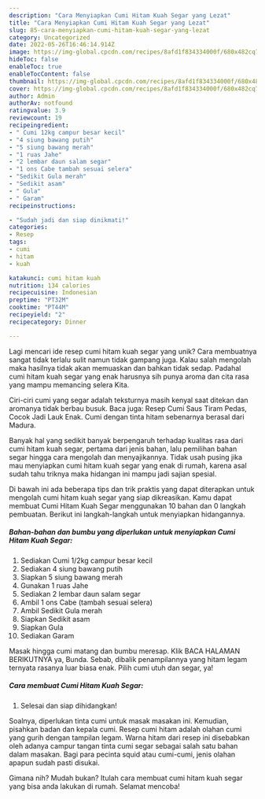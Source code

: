 ```yaml
---
description: "Cara Menyiapkan Cumi Hitam Kuah Segar yang Lezat"
title: "Cara Menyiapkan Cumi Hitam Kuah Segar yang Lezat"
slug: 85-cara-menyiapkan-cumi-hitam-kuah-segar-yang-lezat
category: Uncategorized
date: 2022-05-26T16:46:14.914Z
image: https://img-global.cpcdn.com/recipes/8afd1f834334000f/680x482cq70/cumi-hitam-kuah-segar-foto-resep-utama.jpg
hideToc: false
enableToc: true
enableTocContent: false
thumbnail: https://img-global.cpcdn.com/recipes/8afd1f834334000f/680x482cq70/cumi-hitam-kuah-segar-foto-resep-utama.jpg
cover: https://img-global.cpcdn.com/recipes/8afd1f834334000f/680x482cq70/cumi-hitam-kuah-segar-foto-resep-utama.jpg
author: Admin
authorAv: notfound
ratingvalue: 3.9
reviewcount: 19
recipeingredient:
- " Cumi 12kg campur besar kecil"
- "4 siung bawang putih"
- "5 siung bawang merah"
- "1 ruas Jahe"
- "2 lembar daun salam segar"
- "1 ons Cabe tambah sesuai selera"
- "Sedikit Gula merah"
- "Sedikit asam"
- " Gula"
- " Garam"
recipeinstructions:

- "Sudah jadi dan siap dinikmati!"
categories:
- Resep
tags:
- cumi
- hitam
- kuah

katakunci: cumi hitam kuah 
nutrition: 134 calories
recipecuisine: Indonesian
preptime: "PT32M"
cooktime: "PT44M"
recipeyield: "2"
recipecategory: Dinner

---
```





Lagi mencari ide resep cumi hitam kuah segar yang unik? Cara membuatnya sangat tidak terlalu sulit namun tidak gampang juga. Kalau salah mengolah maka hasilnya tidak akan memuaskan dan bahkan tidak sedap. Padahal cumi hitam kuah segar yang enak harusnya sih punya aroma dan cita rasa yang mampu memancing selera Kita.





Ciri-ciri cumi yang segar adalah teksturnya masih kenyal saat ditekan dan aromanya tidak berbau busuk. Baca juga: Resep Cumi Saus Tiram Pedas, Cocok Jadi Lauk Enak. Cumi dengan tinta hitam sebenarnya berasal dari Madura.

Banyak hal yang sedikit banyak berpengaruh terhadap kualitas rasa dari cumi hitam kuah segar, pertama dari jenis bahan, lalu pemilihan bahan segar hingga cara mengolah dan menyajikannya. Tidak usah pusing jika mau menyiapkan cumi hitam kuah segar yang enak di rumah, karena asal sudah tahu triknya maka hidangan ini mampu jadi sajian spesial.






Di bawah ini ada beberapa tips dan trik praktis yang dapat diterapkan untuk mengolah cumi hitam kuah segar yang siap dikreasikan. Kamu dapat membuat Cumi Hitam Kuah Segar menggunakan 10 bahan dan 0 langkah pembuatan. Berikut ini langkah-langkah untuk menyiapkan hidangannya.

<!--inarticleads1-->

##### Bahan-bahan dan bumbu yang diperlukan untuk menyiapkan Cumi Hitam Kuah Segar:

1. Sediakan  Cumi 1/2kg campur besar kecil
1. Sediakan 4 siung bawang putih
1. Siapkan 5 siung bawang merah
1. Gunakan 1 ruas Jahe
1. Sediakan 2 lembar daun salam segar
1. Ambil 1 ons Cabe (tambah sesuai selera)
1. Ambil Sedikit Gula merah
1. Siapkan Sedikit asam
1. Siapkan  Gula
1. Sediakan  Garam


Masak hingga cumi matang dan bumbu meresap. Klik BACA HALAMAN BERIKUTNYA ya, Bunda. Sebab, dibalik penampilannya yang hitam legam ternyata rasanya luar biasa enak. Pilih cumi utuh dan segar, ya! 

<!--inarticleads2-->

##### Cara membuat Cumi Hitam Kuah Segar:


1. Selesai dan siap dihidangkan!

Soalnya, diperlukan tinta cumi untuk masak masakan ini. Kemudian, pisahkan badan dan kepala cumi. Resep cumi hitam adalah olahan cumi yang gurih dengan tampilan legam. Warna hitam dari resep ini disebabkan oleh adanya campur tangan tinta cumi segar sebagai salah satu bahan dalam masakan. Bagi para pecinta squid atau cumi-cumi, jenis olahan apapun sudah pasti disukai. 

Gimana nih? Mudah bukan? Itulah cara membuat cumi hitam kuah segar yang bisa anda lakukan di rumah. Selamat mencoba!
